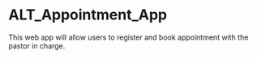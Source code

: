# ALT_Appointment_App
This web app will allow users to register and book appointment with the pastor in charge.
